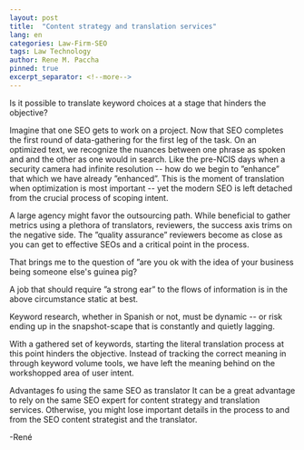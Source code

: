 ```yaml
---
layout: post
title:  "Content strategy and translation services"
lang: en
categories: Law-Firm-SEO
tags: Law Technology
author: Rene M. Paccha
pinned: true
excerpt_separator: <!--more-->
---
```


Is it possible to translate keyword choices at a stage that hinders the objective?

Imagine that one SEO gets to work on a project. Now that SEO completes the first round of data-gathering for the first leg of the task. On an optimized text, we recognize the nuances between one phrase as spoken and and the other as one would in search.  Like the pre-NCIS days when a security camera had infinite resolution -- how do we begin to ”enhance” that which we have already ”enhanced”.  This is the moment of translation when optimization is most important -- yet the modern SEO is left detached from the crucial process of scoping intent.

A large agency might favor the outsourcing path.  While beneficial to gather metrics using a plethora of translators, reviewers,  the success axis trims on the negative side.  The ”quality assurance” reviewers become as close as you can get to effective SEOs and a critical point in the process.

That brings me to the question of ”are you ok with the idea of your business being someone else's guinea pig?

A job that should require ”a strong ear” to the flows of information is in the above circumstance static at best.  

Keyword research, whether in Spanish or not, must be dynamic -- or risk ending up in the snapshot-scape that is constantly and  quietly lagging.

With a gathered set of keywords, starting the literal translation process at this point hinders the objective.    Instead of tracking the correct meaning in through keyword volume tools,  we have left the meaning behind on the workshopped area of user intent.

Advantages fo using the same SEO as translator
It can be a great advantage to rely on the same SEO expert for content strategy and translation services. Otherwise, you might lose important details in the process to and from the SEO content strategist and the translator.

-René
